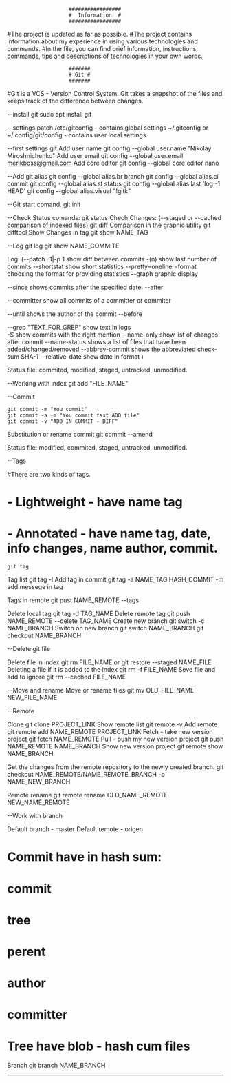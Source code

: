 						#################
						#  Information  #
						#################

#The project is updated as far as possible.
#The project contains information about my experience in using various technologies and commands.
#In the file, you can find brief information, instructions, commands, tips and descriptions of technologies in your own words.

						#######
						# Git #
						#######

#Git is a VCS - Version Control System. Git takes a snapshot of the files and keeps track of the difference between changes.



--install git
	sudo apt install git


--settings patch
/etc/gitconfig  - contains global settings
~/.gitconfig   or   ~/.config/git/config  -  contains user local settings.





--first settings git
Add user name
	git config --global user.name "Nikolay Miroshnichenko"
Add user email
	git config --global user.email merikboss@gmail.com
Add core editor
	git config --global core.editor nano




--Add git alias
	git config --global alias.br branch
	git config --global alias.ci commit
	git config --global alias.st status
	git config --global alias.last 'log -1 HEAD'
	git config --global alias.visual "!gitk"




--Git start comand.
	git init


--Check Status comands:
	git status
Chech Changes: (--staged or --cached comparison of indexed files)
	git diff
Comparison in the graphic utility
	git difftool
Show Changes in tag
	git show NAME_TAG



--Log
	git log
	git show NAME_COMMITE

Log: 
(--patch -1|-p 1 			show diff between commits
 -(n)					show last number of commits
 --shortstat 				show short statistics 
 --pretty=oneline =format 		сhoosing the format for providing statistics
 --graph 				graphic display

 --since 				shows commits after the specified date.
 --after 				

 --committer				show all commits of a committer or commiter 

 --until				shows the author of the commit
 --before

 --grep "TEXT_FOR_GREP"			show text in logs					
 -S 					show commits with the right mention
 --name-only				show list of changes after commit
 --name-status				shows a list of files that have been added/changed/removed
 --abbrev-commit			shows the abbreviated check-sum SHA-1
 --relative-date			show date in format
)



Status file: commited, modified, staged, untracked, unmodified.

--Working with index
	git add "FILE_NAME"




--Commit

	git commit -m "You commit"
	git commit -a -m "You commit fast ADD file"
	git commit -v "ADD IN COMMIT - DIFF"





Substitution or rename commit
	git commit --amend

Status file: modified, commited, staged, untracked, unmodified.

--Tags

#There are two kinds of tags.

# - Lightweight - have name tag
# - Annotated - have name tag, date, info changes, name author, commit.


	git tag
Tag list
	git tag -l
Add tag in commit
	git tag -a NAME_TAG HASH_COMMIT
-m 					add messege in tag

Tags in remote
	git pust NAME_REMOTE --tags

Delete local tag 
	git tag -d TAG_NAME
Delete remote tag
	git push NAME_REMOTE --delete TAG_NAME
Create new branch
	git switch -c NAME_BRANCH 
Switch on new branch
	git switch NAME_BRANCH
	git checkout NAME_BRANCH



--Delete git file

Delete file in index
	git rm FILE_NAME	or	git restore --staged NAME_FILE
Deleting a file if it is added to the index
	git rm -f FILE_NAME
Seve file and add to ignore
	git rm --cached FILE_NAME

--Move and rename
Move or rename files
	git mv OLD_FILE_NAME NEW_FILE_NAME

--Remote

Clone
	git clone PROJECT_LINK
Show remote list
	git remote -v
Add remote
	git remote add NAME_REMOTE PROJECT_LINK
Fetch - take new version project
	git fetch NAME_REMOTE
Pull - push my new version project
	git push NAME_REMOTE NAME_BRANCH
Show new version project
	git remote show NAME_BRANCH

Get the changes from the remote repository to the newly created branch.
	git checkout NAME_REMOTE/NAME_REMOTE_BRANCH -b NAME_NEW_BRANCH

Remote rename
	git remote rename OLD_NAME_REMOTE NEW_NAME_REMOTE

--Work with branch

Default branch - master
Default remote - origen


# Commit have in hash sum:
# commit 
# tree
# perent
# author 
# committer

# Tree have blob - hash cum files


Branch
	git branch NAME_BRANCH



----------------------------------------------------------------


